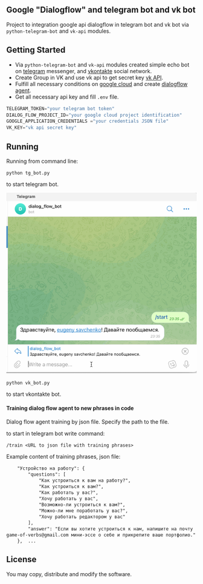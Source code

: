 ## Google "Dialogflow" and telegram bot and vk bot

Project to integration google api dialogflow in telegram bot and vk bot
via `python-telegram-bot` and `vk-api` modules.

## Getting Started

- Via `python-telegram-bot` and `vk-api` modules created simple echo bot on [telegram](https://web.telegram.org/#/login) messenger, and [vkontakte](https://vk.com/)
social network.
- Create Group in VK and use vk api to get secret key [vk API](https://vk.com/dev/bots_docs).
- Fulfill all necessary conditions on [google cloud](https://cloud.google.com/dialogflow/docs/quick/api) and create [dialogflow agent](https://cloud.google.com/dialogflow/docs/quick/api).
- Get all necessary api key and fill `.env` file.
```python
TELEGRAM_TOKEN="your telegram bot token"
DIALOG_FLOW_PROJECT_ID="your google cloud project identification"
GOOGLE_APPLICATION_CREDENTIALS ="your credentials JSON file"
VK_KEY="vk api secret key"
```

## Running

Running from command line:
```shell script
python tg_bot.py 
```
to start telegram bot.

![](tg_bot.gif)

```shell script
python vk_bot.py 
```

to start vkontakte bot.

#### Training dialog flow agent to new phrases in code

Dialog flow agent training by json file. Specify the path to the file.

to start in telegram bot write command:
```shell script
/train <URL to json file with training phrases>
```
Example content of training phrases, json file:

```{
    "Устройство на работу": {
        "questions": [
            "Как устроиться к вам на работу?",
            "Как устроиться к вам?",
            "Как работать у вас?",
            "Хочу работать у вас",
            "Возможно-ли устроиться к вам?",
            "Можно-ли мне поработать у вас?",
            "Хочу работать редактором у вас"
        ],
        "answer": "Если вы хотите устроиться к нам, напишите на почту game-of-verbs@gmail.com мини-эссе о себе и прикрепите ваше портфолио."
    },  ...
```

## License

You may copy, distribute and modify the software.